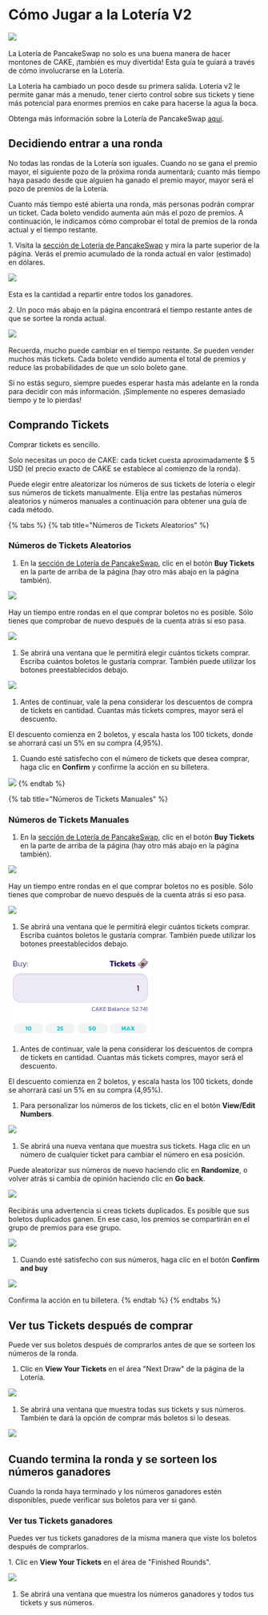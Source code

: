 # Cómo Jugar a la Lotería V2

![](https://gblobscdn.gitbook.com/assets%2F-MHREX7DHcljbY5IkjgJ%2F-MbGTDNZ6xd3_Q-qSEP5%2F-MbJtwHTaP4Lo8tOFAGt%2Fdocs%20masthead%20%286%29.png?alt=media&token=c1820702-2f5c-473b-b822-798a219296ad)

La Lotería de PancakeSwap no solo es una buena manera de hacer montones de CAKE, ¡también es muy divertida! Esta guía te guiará a través de cómo involucrarse en la Lotería.

La Lotería ha cambiado un poco desde su primera salida. Lotería v2 le permite ganar más a menudo, tener cierto control sobre sus tickets y tiene más potencial para enormes premios en cake para hacerse la agua la boca.

Obtenga más información sobre la Lotería de PancakeSwap [aquí](https://docs.pancakeswap.finance/v/espanol/productos/lottery).

## Decidiendo entrar a una ronda <a id="deciding-if-youd-like-to-enter-a-round"></a>

‌No todas las rondas de la Lotería son iguales. Cuando no se gana el premio mayor, el siguiente pozo de la próxima ronda aumentará; cuanto más tiempo haya pasado desde que alguien ha ganado el premio mayor, mayor será el pozo de premios de la Lotería.

Cuanto más tiempo esté abierta una ronda, más personas podrán comprar un ticket. Cada boleto vendido aumenta aún más el pozo de premios. A continuación, le indicamos cómo comprobar el total de premios de la ronda actual y el tiempo restante.

‌1. Visita la [sección de Lotería de PancakeSwap](https://pancakeswap.finance/lottery) y mira la parte superior de la página. Verás el premio acumulado de la ronda actual en valor \(estimado\) en dólares.

![](https://lh5.googleusercontent.com/xjHyOYGhIW7tylzt7ZoqogZ4jlK1QfUX3kgxa_yqpQwVcr48abh3jErRc1fjF4HJISl-Kqzoa4XY1sB_8kpOwEWIIXUJ15PIpKdrULJSzwR9L7ANpvyABtWRk7Z9jm_GzW3KXqo8)

Esta es la cantidad a repartir entre todos los ganadores.

‌2. Un poco más abajo en la página encontrará el tiempo restante antes de que se sortee la ronda actual.

![](https://lh3.googleusercontent.com/OHYLboNuQg97z1yhxOmMiIh4SDzpXbo0orf4ryNtdKGPd5eFYTunMC1p4KXuSNaiEUmNqzs0IfKBJUqptd5YeAMwwDRIwPNOJwXD_Y1ILEP801Q618GY3xZv22blxGr7WPkmgpbZ)

Recuerda, mucho puede cambiar en el tiempo restante. Se pueden vender muchos más tickets. Cada boleto vendido aumenta el total de premios y reduce las probabilidades de que un solo boleto gane.

‌Si no estás seguro, siempre puedes esperar hasta más adelante en la ronda para decidir con más información. ¡Simplemente no esperes demasiado tiempo y te lo pierdas!

## Comprando Tickets <a id="buying-lottery-tickets"></a>

‌Comprar tickets es sencillo.

Solo necesitas un poco de CAKE: cada ticket cuesta aproximadamente $ 5 USD \(el precio exacto de CAKE se establece al comienzo de la ronda\).

Puede elegir entre aleatorizar los números de sus tickets de lotería o elegir sus números de tickets manualmente. Elija entre las pestañas números aleatorios y números manuales a continuación para obtener una guía de cada método.

{% tabs %}
{% tab title="Números de Tickets Aleatorios" %}
### Números de Tickets Aleatorios

1. En la [sección de Lotería de PancakeSwap](https://pancakeswap.finance/lottery), clic en el botón **Buy Tickets** en la parte de arriba de la página \(hay otro más abajo en la página también\).

![](https://lh5.googleusercontent.com/uzvN8ZK78KrrnUo1lZsTpB-RG_WKi5R2U3ZXtmO5od1jx02mEaxaL2uEN2mSylkrbsQLDpAHdzrib4cxtO8OUsifCHgXxRUi7dSeksWY725YOnPJ9eQlkS85bNYoWIsl6PUmCSTc)

Hay un tiempo entre rondas en el que comprar boletos no es posible. Sólo tienes que comprobar de nuevo después de la cuenta atrás si eso pasa.

![](https://lh3.googleusercontent.com/JMN04H2T-oTc0FiC3L5ZMa7Xtfb0xtk58JsJ3CvQyJ8MKI6BNS5iJOCTubfO5KApRuMB_6Un97SQmFRujLJhDNOWT97y4_m3dzkRLD4ovcoNuaBqGhAwKhN_cTOgcEFpYPhG4c_j)

1. Se abrirá una ventana que le permitirá elegir cuántos tickets comprar. Escriba cuántos boletos le gustaría comprar. También puede utilizar los botones preestablecidos debajo.

![](../../.gitbook/assets/image%20%2868%29.png)

1. Antes de continuar, vale la pena considerar los descuentos de compra de tickets en cantidad. Cuantas más tickets compres, mayor será el descuento.

El descuento comienza en 2 boletos, y escala hasta los 100 tickets, donde se ahorrará casi un 5% en su compra \(4,95%\).

1. Cuando esté satisfecho con el número de tickets que desea comprar, haga clic en **Confirm** y confirme la acción en su billetera.

![](../../.gitbook/assets/image%20%2861%29.png)
{% endtab %}

{% tab title="Números de Tickets Manuales" %}
### Números de Tickets Manuales

1. En la [sección de Lotería de PancakeSwap](https://pancakeswap.finance/lottery), clic en el botón **Buy Tickets** en la parte de arriba de la página \(hay otro más abajo en la página también\).

![](https://lh5.googleusercontent.com/I1KdHOidk7L4XS_-UTKmJaRYqFwR35gATRLS8BtBcxuwermUHuWD7hSgOgVjze21pr2Ow-KrvcpUacoh3t3_LR3kQMT8-JxSBbfJ0K66v7qhCzBo53uK9tXexkN5MKksGoQ_308N)

Hay un tiempo entre rondas en el que comprar boletos no es posible. Sólo tienes que comprobar de nuevo después de la cuenta atrás si eso pasa.

![](https://lh6.googleusercontent.com/UwGdWEMdShE5_MfQCn6k8zmuXFIOSNPiihIEPMJzXbZpKRl5yk-deuSDydyo00Z67G0zFhxq_pVnItoLZCKbJTpD8RjTVbDzZZc-NiTc1isn5IAGZTBcXIRl8VyMzG_xNZBE5csi)

1. Se abrirá una ventana que le permitirá elegir cuántos tickets comprar. Escriba cuántos boletos le gustaría comprar. También puede utilizar los botones preestablecidos debajo.

![](../../.gitbook/assets/image%20%2868%29%20%281%29.png)

1. Antes de continuar, vale la pena considerar los descuentos de compra de tickets en cantidad. Cuantas más tickets compres, mayor será el descuento.

El descuento comienza en 2 boletos, y escala hasta los 100 tickets, donde se ahorrará casi un 5% en su compra \(4,95%\).

1. Para personalizar los números de los tickets, clic en el botón **View/Edit Numbers**.

![](../../.gitbook/assets/image%20%2813%29.png)

1. Se abrirá una nueva ventana que muestra sus tickets. Haga clic en un número de cualquier ticket para cambiar el número en esa posición.

Puede aleatorizar sus números de nuevo haciendo clic en **Randomize**, o volver atrás si cambia de opinión haciendo clic en **Go back**.

![](https://lh4.googleusercontent.com/229uStQBb-Uzj-Tu9kRDXxfux4wWNjeHjPXJBULwhKbCR5UEgWnb3jzzj1-KeWeBfxfGlctR9aH_S1P_l6_VgtrZR0Eb2AVqrJLF8oNkpoVFlpeHaOIsUij-bs12QBOwDAIJEJiU)

Recibirás una advertencia si creas tickets duplicados. Es posible que sus boletos duplicados ganen. En ese caso, los premios se compartirán en el grupo de premios para ese grupo.

![](https://lh3.googleusercontent.com/jqaMYUJQWpMIkzonsVvIpz_lUBzLYDSMxFZftLqdxqrzPzcwnpZio-XMw7LFCpOPOgq-tZX8yD5WfW_TATvH1jX0ZTh9WwNm75vezhfpiH5ljXTphkJgg344KdAE0JplkXw-oqjN)

1. Cuando esté satisfecho con sus números, haga clic en el botón **Confirm and buy**

![](../../.gitbook/assets/image%20%2831%29.png)

Confirma la acción en tu billetera.
{% endtab %}
{% endtabs %}

## Ver tus Tickets después de comprar

Puede ver sus boletos después de comprarlos antes de que se sorteen los números de la ronda.

1. Clic en **View Your Tickets** en el área "Next Draw" de la página de la Lotería.

![](https://lh4.googleusercontent.com/GSUujMwjqv5c_0UeeVrWmBnyeTiBVfhSiiQd8NZie8tpCC_65c7mGPJfS0O_q72MstJUGeOZ7VWnrGIytwRHowcCGi6Cdgj5flwg06GODRs8Or_3R-rZB1pKcP1pudwtjJBJJBDO)

1. Se abrirá una ventana que muestra todas sus tickets y sus números. También te dará la opción de comprar más boletos si lo deseas.

![](https://lh3.googleusercontent.com/RSA-gQ7e8yY1t8xN8bELLaMaoBZLtSAS8ybDdeiG6Wzv1fbr9SqKheQD3S5kxYFlD9rnZX9dpzXjYTDy-rnsXkuNtrU46msafxAfdsHgsCdPxjOxBtTJN3cCNF6NWYp0Mwdk4SXR)

## Cuando termina la ronda y se sorteen los números ganadores

‌Cuando la ronda haya terminado y los números ganadores estén disponibles, puede verificar sus boletos para ver si ganó.

### ‌Ver tus Tickets ganadores

‌Puedes ver tus tickets ganadores de la misma manera que viste los boletos después de comprarlos.

‌1. Clic en **View Your Tickets** en el área de "Finished Rounds".

![](https://lh3.googleusercontent.com/p3QxWcrxCcBwHrhwPU55vnAN-BmelgNwKRWse8yEQQVfehXsIOvUX_tCo1gC7LpHxL-crIMS19RxpnMxn5yBuShNwXfH7qzCSdCOtnBeXhUuecrqRvhdI97rX_CuVuWAawaor6Mi)

1. Se abrirá una ventana que muestra los números ganadores y todos tus tickets y sus números.

